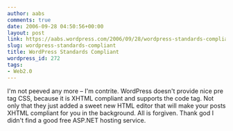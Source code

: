 ```yaml
---
author: aabs
comments: true
date: 2006-09-28 04:50:56+00:00
layout: post
link: https://aabs.wordpress.com/2006/09/28/wordpress-standards-compliant/
slug: wordpress-standards-compliant
title: WordPress Standards Compliant
wordpress_id: 272
tags:
- Web2.0
---
```


I'm not peeved any more – I'm contrite. WordPress doesn't provide nice pre tag CSS, because it is XHTML compliant and supports the code tag. Not only that they just added a sweet new HTML editor that will make your posts XHTML compliant for you in the background. All is forgiven. Thank god I didn't find a good free ASP.NET hosting service.
